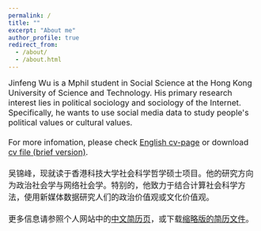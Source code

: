 ```yaml
---
permalink: /
title: ""
excerpt: "About me"
author_profile: true
redirect_from: 
  - /about/
  - /about.html
---
```


<font size="3">
Jinfeng Wu is a Mphil student in Social Science at the Hong Kong University of Science and Technology. His primary research interest lies in political sociology and sociology of the Internet. Specifically, he wants to use social media data to study people's political values or cultural values.<br>
<br>
For more infomation, please check <a href="https://wujinfeng0715.github.io/cv/">English cv-page</a> or download <a href="https://wujinfeng0715.github.io//files/CV-JinfengWu-20210727.pdf"> cv file (brief version)</a>.<br>
<br>
吴锦峰，现就读于香港科技大学社会科学哲学硕士项目。他的研究方向为政治社会学与网络社会学。特别的，他致力于结合计算社会科学方法，使用新媒体数据研究人们的政治价值观或文化价值观。<br>
<br>
更多信息请参照个人网站中的<a href="https://wujinfeng0715.github.io/chinese_cv/">中文简历页</a>，或下载<a href="https://wujinfeng0715.github.io//files/科研履历-吴锦峰-20210727.pdf">缩略版的简历文件</a>。
</font>


